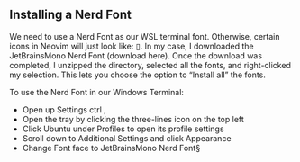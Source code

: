 ## Installing a Nerd Font

We need to use a Nerd Font as our WSL terminal font. Otherwise, certain icons in Neovim will just look like: ▯. In my case, I downloaded the JetBrainsMono Nerd Font (download here). Once the download was completed, I unzipped the directory, selected all the fonts, and right-clicked my selection. This lets you choose the option to “Install all” the fonts.

To use the Nerd Font in our Windows Terminal:

- Open up Settings ctrl ,
- Open the tray by clicking the three-lines icon on the top left
- Click Ubuntu under Profiles to open its profile settings
- Scroll down to Additional Settings and click Appearance
- Change Font face to JetBrainsMono Nerd Font§

